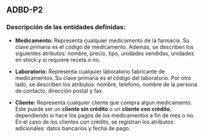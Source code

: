 ## ADBD-P2

### Descripción de las entidades definidas:

- **Medicamento:** Representa cualquier medicamento de la farmacia. Su clave primaria es el código de medicamento. Además, se describen los siguientes atributos: nombre, precio, tipo, unidades vendidas, unidades en stock y si requiere receta o no.

- **Laboratorio:** Representa cualquier laboratorio fabricante de medicamentos. Su clave primaria es el código del laboratorio. Por otro lado, se describen los atributos: nombre, telefono, nombre de la persona de contacto, dirección postal y fax.

- **Cliente:** Representa cualquier cliente que compra algun medicamento. Este puede ser un **cliente sin crédito** o un **cliente con crédito**, dependiendo si hace los pagos de los medicamentos a fin de mes o no. En el caso de los clientes con crédito, se registran los atributos adicionales: datos bancarios y fecha de pago.

 
